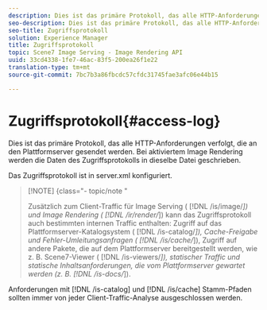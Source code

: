 ```yaml
---
description: Dies ist das primäre Protokoll, das alle HTTP-Anforderungen verfolgt, die an den Plattformserver gesendet werden. Bei aktiviertem Image Rendering werden die Daten des Zugriffsprotokolls in dieselbe Datei geschrieben.
seo-description: Dies ist das primäre Protokoll, das alle HTTP-Anforderungen verfolgt, die an den Plattformserver gesendet werden. Bei aktiviertem Image Rendering werden die Daten des Zugriffsprotokolls in dieselbe Datei geschrieben.
seo-title: Zugriffsprotokoll
solution: Experience Manager
title: Zugriffsprotokoll
topic: Scene7 Image Serving - Image Rendering API
uuid: 33cd4338-1fe7-46ac-83f5-200ea26f1e22
translation-type: tm+mt
source-git-commit: 7bc7b3a86fbcdc57cfdc31745fae3afc06e44b15

---
```



# Zugriffsprotokoll{#access-log}

Dies ist das primäre Protokoll, das alle HTTP-Anforderungen verfolgt, die an den Plattformserver gesendet werden. Bei aktiviertem Image Rendering werden die Daten des Zugriffsprotokolls in dieselbe Datei geschrieben.

Das Zugriffsprotokoll ist in server.xml konfiguriert.

>[!NOTE] {class=&quot;- topic/note &quot;
>
>Zusätzlich zum Client-Traffic für Image Serving ( [!DNL /is/image/*]) und Image Rendering ( [!DNL /ir/render/*]) kann das Zugriffsprotokoll auch bestimmten internen Traffic enthalten: Zugriff auf das Plattformserver-Katalogsystem ( [!DNL /is-catalog/*]), Cache-Freigabe und Fehler-Umleitungsanfragen ( [!DNL /is/cache/*]), Zugriff auf andere Pakete, die auf dem Plattformserver bereitgestellt werden, wie z. B. Scene7-Viewer ( [!DNL /is-viewers/*]), statischer Traffic und statische Inhaltsanforderungen, die vom Plattformserver gewartet werden (z. B. [!DNL /is-docs/*]).

Anforderungen mit [!DNL /is-catalog] und [!DNL /is/cache] Stamm-Pfaden sollten immer von jeder Client-Traffic-Analyse ausgeschlossen werden.
